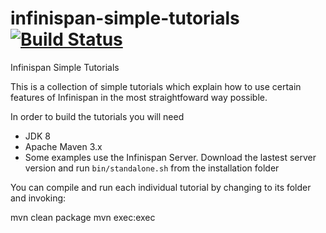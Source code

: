 # infinispan-simple-tutorials  [![Build Status](https://travis-ci.org/infinispan/infinispan-simple-tutorials.svg?branch=master)](https://travis-ci.org/infinispan/infinispan-simple-tutorials)
Infinispan Simple Tutorials

This is a collection of simple tutorials which explain how to use certain 
features of Infinispan in the most straightfoward way possible.

In order to build the tutorials you will need

- JDK 8
- Apache Maven 3.x
- Some examples use the Infinispan Server. Download the lastest server version and run
```bin/standalone.sh``` from the installation folder

You can compile and run each individual tutorial by changing to its folder
and invoking:

mvn clean package
mvn exec:exec

